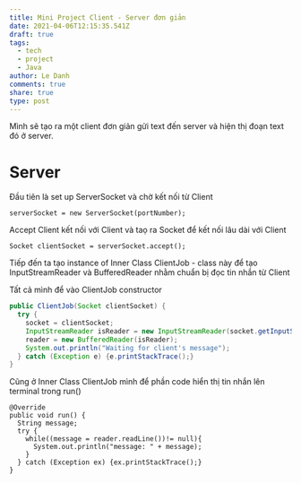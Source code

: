 ```yaml
---
title: Mini Project Client - Server đơn giản
date: 2021-04-06T12:15:35.541Z
draft: true
tags:
  - tech
  - project
  - Java
author: Le Danh
comments: true
share: true
type: post
---
```

Mình sẽ tạo ra một client đơn giản gửi text đến server và hiện thị đoạn text đó ở server.

# Server

Đầu tiên là set up ServerSocket và chờ kết nối từ Client

`serverSocket = new ServerSocket(portNumber);`

Accept Client kết nối với Client và taọ ra Socket để kết nối lâu dài với Client

`Socket clientSocket = serverSocket.accept();`

Tiếp đến ta tạo instance of Inner Class ClientJob - class này để tạo InputStreamReader và BufferedReader nhằm chuẩn bị đọc tin nhắn từ Client

Tất cả mình để vào ClientJob constructor

```java
public ClientJob(Socket clientSocket) {
  try {
	socket = clientSocket;
    InputStreamReader isReader = new InputStreamReader(socket.getInputStream());
	reader = new BufferedReader(isReader);
	System.out.println("Waiting for client's message");
  } catch (Exception e) {e.printStackTrace();}
}
```

Cũng ở Inner Class ClientJob mình để phần code hiển thị tin nhắn lên terminal trong run()

```
@Override
public void run() {
  String message;
  try {
    while((message = reader.readLine())!= null){
      System.out.println("message: " + message);
	}
  } catch (Exception ex) {ex.printStackTrace();}
}
```